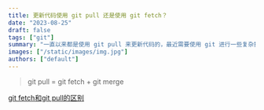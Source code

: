 ```yaml
---
title: 更新代码使用 git pull 还是使用 git fetch？
date: "2023-08-25"
draft: false
tags: ["git"]
summary: "一直以来都是使用 git pull 来更新代码的，最近需要使用 git 进行一些复杂操作发现了 git fetch 也是用来更新代码的，那么两者有何异同呢？"
images: ["/static/images/img.jpg"]
authors: ["default"]
---
```




> git pull = git fetch + git merge


[git fetch和git pull的区别](http://www.skcircle.com/?id=2143)